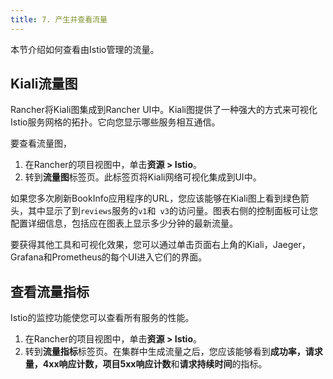 ```yaml
---
title: 7. 产生并查看流量
---
```


本节介绍如何查看由Istio管理的流量。

## Kiali流量图

Rancher将Kiali图集成到Rancher UI中。Kiali图提供了一种强大的方式来可视化Istio服务网格的拓扑。它向您显示哪些服务相互通信。

要查看流量图，

1. 在Rancher的项目视图中，单击**资源 > Istio**。
1. 转到**流量图**标签页。此标签页将Kiali网络可视化集成到UI中。

如果您多次刷新BookInfo应用程序的URL，您应该能够在Kiali图上看到绿色箭头，其中显示了到`reviews`服务的`v1`和` v3`的访问量。图表右侧的控制面板可让您配置详细信息，包括应在图表上显示多少分钟的最新流量。

要获得其他工具和可视化效果，您可以通过单击页面右上角的Kiali，Jaeger，Grafana和Prometheus的每个UI进入它们的界面。

## 查看流量指标

Istio的监控功能使您可以查看所有服务的性能。

1. 在Rancher的项目视图中，单击**资源 > Istio**。
1. 转到**流量指标**标签页。在集群中生成流量之后，您应该能够看到**成功率，请求量，4xx响应计数，项目5xx响应计数**和**请求持续时间**的指标。
